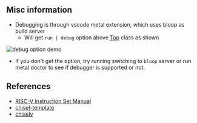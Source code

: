 ## Misc information 
- Debugging is through vscode metal extension, which uses bloop as build server
  - Will get `run | debug` option above [Top](chendoo/src/Top.scala) class as shown 

![debug option demo](https://i.imgur.com/5nTnrcS.png)

  - If you don't get the option, try running switching to `bloop` server or run metal doctor to see if debugger is supported or not.

## References
- [RISC-V Instruction Set Manual](https://github.com/riscv/riscv-isa-manual/releases/download/riscv-isa-release-1239329-2023-05-23/unpriv-isa-asciidoc.pdf)
- [chisel-template](https://github.com/freechipsproject/chisel-template)
- [chiselv](https://github.com/carlosedp/chiselv/tree/main)